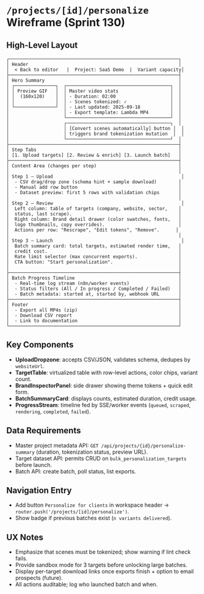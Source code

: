 # `/projects/[id]/personalize` Wireframe (Sprint 130)

## High-Level Layout
```
┌──────────────────────────────────────────────────────────────┐
│ Header                                                       │
│  < Back to editor   |  Project: SaaS Demo  |  Variant capacity│
├──────────────────────────────────────────────────────────────┤
│ Hero Summary                                                 │
│ ┌───────────────┐  ┌──────────────────────────────────────┐  │
│ │ Preview GIF   │  │ Master video stats                   │  │
│ │  (160x120)    │  │ - Duration: 02:00                    │  │
│ │               │  │ - Scenes tokenized: ✓                │  │
│ └───────────────┘  │ - Last updated: 2025-09-18           │  │
│                    │ - Export template: Lambda MP4        │  │
│                    └──────────────────────────────────────┘  │
│                    ┌──────────────────────────────────────┐  │
│                    │ [Convert scenes automatically] button │  │
│                    │ triggers brand tokenization mutation  │  │
│                    └──────────────────────────────────────┘  │
├──────────────────────────────────────────────────────────────┤
│ Step Tabs                                                    │
│ [1. Upload targets] [2. Review & enrich] [3. Launch batch]   │
├──────────────────────────────────────────────────────────────┤
│ Content Area (changes per step)                              │
│                                                              │
│ Step 1 — Upload                                               │
│  - CSV drag/drop zone (schema hint + sample download)        │
│  - Manual add row button                                     │
│  - Dataset preview: first 5 rows with validation chips       │
│                                                              │
│ Step 2 — Review                                               │
│  Left column: table of targets (company, website, sector,    │
│  status, last scrape).                                       │
│  Right column: Brand detail drawer (color swatches, fonts,   │
│  logo thumbnails, copy overrides).                           │
│  Actions per row: "Rescrape", "Edit tokens", "Remove".      │
│                                                              │
│ Step 3 — Launch                                               │
│  Batch summary card: total targets, estimated render time,   │
│  credit cost.                                                │
│  Rate limit selector (max concurrent exports).               │
│  CTA button: "Start personalization".                        │
│                                                              │
├──────────────────────────────────────────────────────────────┤
│ Batch Progress Timeline                                      │
│  - Real-time log stream (n8n/worker events)                  │
│  - Status filters (All / In progress / Completed / Failed)   │
│  - Batch metadata: started at, started by, webhook URL       │
├──────────────────────────────────────────────────────────────┤
│ Footer                                                       │
│  - Export all MP4s (zip)                                     │
│  - Download CSV report                                       │
│  - Link to documentation                                     │
└──────────────────────────────────────────────────────────────┘
```

## Key Components
- **UploadDropzone**: accepts CSV/JSON, validates schema, dedupes by `websiteUrl`.
- **TargetTable**: virtualized table with row-level actions, color chips, variant count.
- **BrandInspectorPanel**: side drawer showing theme tokens + quick edit form.
- **BatchSummaryCard**: displays counts, estimated duration, credit usage.
- **ProgressStream**: timeline fed by SSE/worker events (`queued`, `scraped`, `rendering`, `completed`, `failed`).

## Data Requirements
- Master project metadata API: `GET /api/projects/{id}/personalize-summary` (duration, tokenization status, preview URL).
- Target dataset API: permits CRUD on `bulk_personalization_targets` before launch.
- Batch API: create batch, poll status, list exports.

## Navigation Entry
- Add button `Personalize for clients` in workspace header → `router.push('/projects/[id]/personalize')`.
- Show badge if previous batches exist (`n variants delivered`).

## UX Notes
- Emphasize that scenes must be tokenized; show warning if lint check fails.
- Provide sandbox mode for 3 targets before unlocking large batches.
- Display per-target download links once exports finish + option to email prospects (future).
- All actions auditable; log who launched batch and when.
